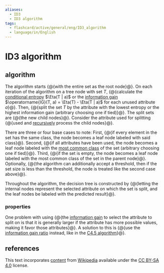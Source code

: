```yaml
---
aliases:
  - ID3
  - ID3 algorithm
tags:
  - flashcard/active/general/eng/ID3_algorithm
  - language/in/English
---
```


# ID3 algorithm

## algorithm

The algorithm starts {@{with the entire set as the root node}@}. On each iteration of the algorithm on a tree node with set $T$, {@{calculate the [conditional entropy](conditional%20entropy.md#definition) $\Eta(T | a)$ or the [information gain](information%20gain%20(decision%20tree).md) $\operatorname{IG}(T, a) = \Eta(T) - \Eta(T | a)$ for each unused attribute $a$}@}. Then, {@{split the set $T$ by the attribute with the lowest entropy or the highest information gain (arbitrary choosing one if tied)}@}. The split sets are {@{the new child nodes}@}. Consider the attribute used for splitting {@{used and [recursively](recursion%20(computer%20science).md) process the child nodes}@}.

There are three or four base cases to note: First, {@{if every element in the set has the same class, the node becomes a leaf node labeled with said class}@}. Second, {@{if all attributes have been used, the node becomes a leaf node labeled with the [most common class](mode%20(statistics).md) of the set (arbitrary choosing one if tied)}@}. Third, {@{if the set is empty, the node becomes a leaf node labeled with the most common class of the set in the parent node}@}. Optionally, {@{the algorithm can additionally accept a threshold, then if the set size is less than the threshold, the node is treated like the second case above}@}.

Throughout the algorithm, the decision tree is constructed by {@{letting the internal nodes represent the selected attribute on which the set is split, and the leaf nodes be labeled with the predicted result}@}.

### properties

One problem with using {@{the [information gain](information%20gain%20(decision%20tree).md) to select the attribute to split on is that it is generally larger if the attribute has more possible values, making it favor those attributes}@}. A solution to this is {@{use the [information gain ratio](information%20gain%20ratio.md) instead, like in the [C4.5 algorithm](C4.5%20algorithm.md)}@}.

## references

This text incorporates [content](https://en.wikipedia.org/wiki/ID3_algorithm) from [Wikipedia](Wikipedia.md) available under the [CC BY-SA 4.0](https://creativecommons.org/licenses/by-sa/4.0/) license.

